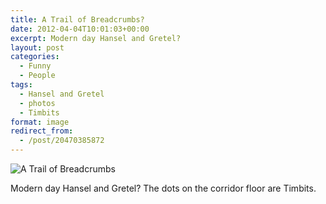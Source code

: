 ```yaml
---
title: A Trail of Breadcrumbs?
date: 2012-04-04T10:01:03+00:00
excerpt: Modern day Hansel and Gretel?
layout: post
categories:
  - Funny
  - People
tags:
  - Hansel and Gretel
  - photos
  - Timbits
format: image
redirect_from:
  - /post/20470385872
---
```


<img class="alignnone size-full wp-image-73" src="https://cdn.craigmcn.ca/img/tumblr_m1yq29ntfz1qlv5s6o1_1280.jpg" alt="A Trail of Breadcrumbs" srcset="https://cdn.craigmcn.ca/img/tumblr_m1yq29ntfz1qlv5s6o1_1280.jpg 766w, https://cdn.craigmcn.ca/img/tumblr_m1yq29ntfz1qlv5s6o1_1280-179x300.jpg 179w, https://cdn.craigmcn.ca/img/tumblr_m1yq29ntfz1qlv5s6o1_1280-612x1024.jpg 612w" sizes="(max-width: 766px) 100vw, 766px" />

Modern day Hansel and Gretel? The dots on the corridor floor are Timbits.
